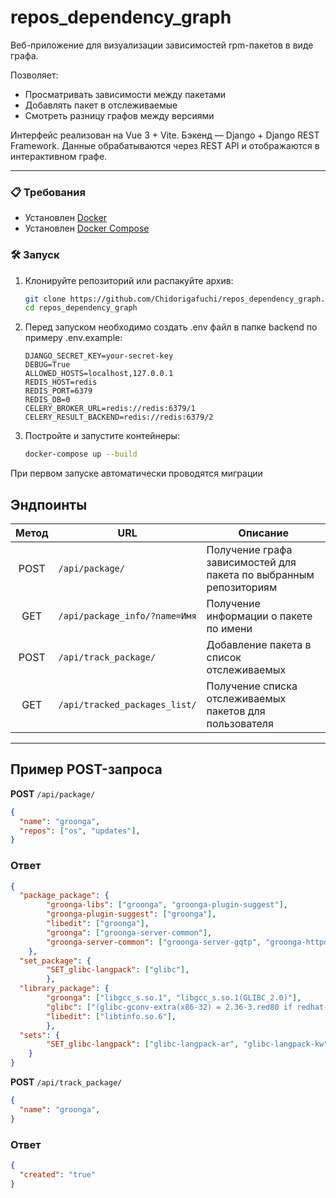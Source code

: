 # repos_dependency_graph

Веб-приложение для визуализации зависимостей rpm-пакетов в виде графа. 

Позволяет:

- Просматривать зависимости между пакетами
- Добавлять пакет в отслеживаемые
- Смотреть разницу графов между версиями 

Интерфейс реализован на Vue 3 + Vite.
Бэкенд — Django + Django REST Framework.
Данные обрабатываются через REST API и отображаются в интерактивном графе.

---

### 📋 Требования

- Установлен [Docker](https://www.docker.com/)
- Установлен [Docker Compose](https://docs.docker.com/compose/)

### 🛠 Запуск

1. Клонируйте репозиторий или распакуйте архив:

   ```bash
   git clone https://github.com/Chidorigafuchi/repos_dependency_graph.git
   cd repos_dependency_graph
   ```
2. Перед запуском необходимо создать .env файл в папке backend по примеру .env.example:

   ```env
   DJANGO_SECRET_KEY=your-secret-key
   DEBUG=True
   ALLOWED_HOSTS=localhost,127.0.0.1
   REDIS_HOST=redis
   REDIS_PORT=6379
   REDIS_DB=0
   CELERY_BROKER_URL=redis://redis:6379/1
   CELERY_RESULT_BACKEND=redis://redis:6379/2
   ```
3. Постройте и запустите контейнеры:

   ```bash
   docker-compose up --build
   ```
При первом запуске автоматически проводятся миграции


## Эндпоинты

| Метод | URL                            | Описание |
|:-----:|--------------------------------|-------------------------------------------------------------------|
| POST | `/api/package/`                 | Получение графа зависимостей для пакета по выбранным репозиториям |
| GET  | `/api/package_info/?name=Имя`   | Получение информации о пакете по имени                  |
| POST | `/api/track_package/`           | Добавление пакета в список отслеживаемых          |
| GET   | `/api/tracked_packages_list/`  | Получение списка отслеживаемых пакетов для пользователя           |
---

## Пример POST-запроса

**POST** `/api/package/`

```json
{
  "name": "groonga",
  "repos": ["os", "updates"],
}
```
### Ответ
```json
{
  "package_package": {
        "groonga-libs": ["groonga", "groonga-plugin-suggest"],
        "groonga-plugin-suggest": ["groonga"],
        "libedit": ["groonga"],
        "groonga": ["groonga-server-common"],
        "groonga-server-common": ["groonga-server-gqtp", "groonga-httpd"]
    },
  "set_package": {
        "SET_glibc-langpack": ["glibc"],
        },
  "library_package": {
        "groonga": ["libgcc_s.so.1", "libgcc_s.so.1(GLIBC_2.0)"],
        "glibc": ["(glibc-gconv-extra(x86-32) = 2.36-3.red80 if redhat-rpm-config)"],
        "libedit": ["libtinfo.so.6"],
        },
  "sets": {
        "SET_glibc-langpack": ["glibc-langpack-ar", "glibc-langpack-kw"]
    }
}
```

**POST** `/api/track_package/`

```json
{
  "name": "groonga",
}
```
### Ответ
```json
{
  "created": "true"
}
```